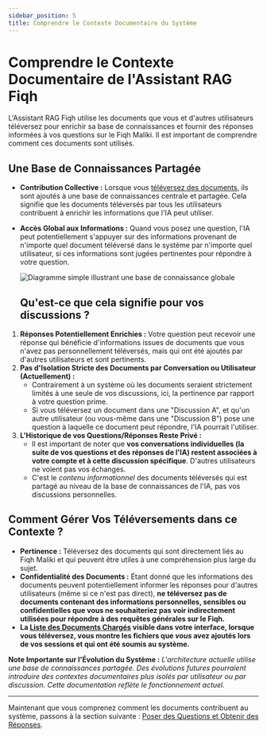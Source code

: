 ```yaml
---
sidebar_position: 5
title: Comprendre le Contexte Documentaire du Système
---
```


# Comprendre le Contexte Documentaire de l'Assistant RAG Fiqh

L'Assistant RAG Fiqh utilise les documents que vous et d'autres utilisateurs téléversez pour enrichir sa base de connaissances et fournir des réponses informées à vos questions sur le Fiqh Maliki. Il est important de comprendre comment ces documents sont utilisés.

## Une Base de Connaissances Partagée

* **Contribution Collective :** Lorsque vous [téléversez des documents](../documents/how-to-upload.md), ils sont ajoutés à une base de connaissances centrale et partagée. Cela signifie que les documents téléversés par tous les utilisateurs contribuent à enrichir les informations que l'IA peut utiliser.
* **Accès Global aux Informations :** Quand vous posez une question, l'IA peut potentiellement s'appuyer sur des informations provenant de n'importe quel document téléversé dans le système par n'importe quel utilisateur, si ces informations sont jugées pertinentes pour répondre à votre question.

    ![Diagramme simple illustrant une base de connaissance globale](/img/screenshot-global-knowledge-base-diagram.png)
    ## Qu'est-ce que cela signifie pour vos discussions ?

1.  **Réponses Potentiellement Enrichies :** Votre question peut recevoir une réponse qui bénéficie d'informations issues de documents que vous n'avez pas personnellement téléversés, mais qui ont été ajoutés par d'autres utilisateurs et sont pertinents.
2.  **Pas d'Isolation Stricte des Documents par Conversation ou Utilisateur (Actuellement) :**
    * Contrairement à un système où les documents seraient strictement limités à une seule de vos discussions, ici, la pertinence par rapport à votre question prime.
    * Si vous téléversez un document dans une "Discussion A", et qu'un autre utilisateur (ou vous-même dans une "Discussion B") pose une question à laquelle ce document peut répondre, l'IA pourrait l'utiliser.
3.  **L'Historique de vos Questions/Réponses Reste Privé :**
    * Il est important de noter que **vos conversations individuelles (la suite de vos questions et des réponses de l'IA) restent associées à votre compte et à cette discussion spécifique**. D'autres utilisateurs ne voient pas vos échanges.
    * C'est le *contenu informationnel* des documents téléversés qui est partagé au niveau de la base de connaissances de l'IA, pas vos discussions personnelles.

## Comment Gérer Vos Téléversements dans ce Contexte ?

* **Pertinence :** Téléversez des documents qui sont directement liés au Fiqh Maliki et qui peuvent être utiles à une compréhension plus large du sujet.
* **Confidentialité des Documents :** Étant donné que les informations des documents peuvent potentiellement informer les réponses pour d'autres utilisateurs (même si ce n'est pas direct), **ne téléversez pas de documents contenant des informations personnelles, sensibles ou confidentielles que vous ne souhaiteriez pas voir indirectement utilisées pour répondre à des requêtes générales sur le Fiqh.**
* **La [Liste des Documents Chargés](../interface-overview/document-management-pane.md#3-liste-des-documents-chargés-documents-chargés-point-341) visible dans votre interface, lorsque vous téléversez, vous montre les fichiers que *vous* avez ajoutés lors de vos sessions et qui ont été soumis au système.**

**Note Importante sur l'Évolution du Système :**
*L'architecture actuelle utilise une base de connaissances partagée. Des évolutions futures pourraient introduire des contextes documentaires plus isolés par utilisateur ou par discussion. Cette documentation reflète le fonctionnement actuel.*

---

Maintenant que vous comprenez comment les documents contribuent au système, passons à la section suivante : [Poser des Questions et Obtenir des Réponses](../rag-usage/formulating-questions.md).